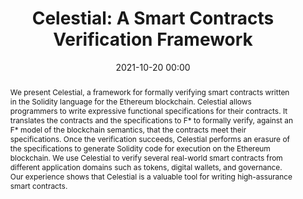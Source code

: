 ---
title: "Celestial: A Smart Contracts Verification Framework"
category: publications
date: 2021-10-20 00:00
conference: FMCAD 2021
authors:
- name: <b>Samvid Dharanikota</b>
- name: Suvam Mukherjee
  url: https://suvamm.github.io/
- name: Chandrika Bhardwaj
  url: http://www.cse.iitd.ernet.in/~chandrika/
- name: Aseem Rastogi
  url: https://www.microsoft.com/en-us/research/people/aseemr/
- name: Akash Lal
  url: https://www.microsoft.com/en-us/research/people/akashl/
abstract: We present Celestial, a framework for formally verifying smart contracts written in the Solidity language for the Ethereum blockchain. Celestial allows programmers to write expressive functional specifications for their contracts. It translates the contracts and the specifications to F* to formally verify, against an F* model of the blockchain semantics, that the contracts meet their specifications. Once the verification succeeds, Celestial performs an erasure of the specifications to generate Solidity code for execution on the Ethereum blockchain. We use Celestial to verify several real-world smart contracts from different application domains such as tokens, digital wallets, and governance. Our experience shows that Celestial is a valuable tool for writing high-assurance smart contracts.
paperlink: https://www.microsoft.com/en-us/research/uploads/prod/2021/09/celestial-fstar.pdf
hidden: true # don't count this post in blog pagination
paperid: 5
---